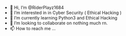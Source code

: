 - 👋 Hi, I’m @RiderPlayz1684
- 👀 I’m interested in in Cyber Security ( Ethical Hacking )
- 🌱 I’m currently learning Python3 and Ethical Hacking
- 💞️ I’m looking to collaborate on nothing much rn.
- 📫 How to reach me ...

<!---
RiderPlayz1684/RiderPlayz1684 is a ✨ special ✨ repository because its `README.md` (this file) appears on your GitHub profile.
You can click the Preview link to take a look at your changes.
--->
